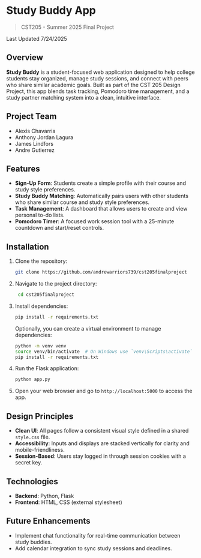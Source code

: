 # Study Buddy App
> CST205 - Summer 2025 Final Project

Last Updated 7/24/2025

## Overview
**Study Buddy** is a student-focused web application designed to help college students stay organized, manage study sessions, and connect with peers who share similar academic goals. Built as part of the CST 205 Design Project, this app blends task tracking, Pomodoro time management, and a study partner matching system into a clean, intuitive interface.

## Project Team
- Alexis Chavarria
- Anthony Jordan Lagura
- James Lindfors
- Andre Gutierrez

## Features
- **Sign-Up Form**: Students create a simple profile with their course and study style preferences.
- **Study Buddy Matching**: Automatically pairs users with other students who share similar course and study style preferences.
- **Task Management**: A dashboard that allows users to create and view personal to-do lists.
- **Pomodoro Timer**: A focused work session tool with a 25-minute countdown and start/reset controls.

## Installation
1. Clone the repository:
   ```bash
   git clone https://github.com/andrewarriors739/cst205finalproject 
   ```
2. Navigate to the project directory:
   ```bash
    cd cst205finalproject
    ```
3. Install dependencies:
    ```bash
    pip install -r requirements.txt
    ```
    Optionally, you can create a virtual environment to manage dependencies:
   ```bash
   python -m venv venv
   source venv/bin/activate  # On Windows use `venv\Scripts\activate`
   pip install -r requirements.txt
   ```

4. Run the Flask application:
    ```bash
    python app.py
    ```
5. Open your web browser and go to `http://localhost:5000` to access the app.

## Design Principles
- **Clean UI**: All pages follow a consistent visual style defined in a shared `style.css` file.
- **Accessibility**: Inputs and displays are stacked vertically for clarity and mobile-friendliness.
- **Session-Based**: Users stay logged in through session cookies with a secret key.

## Technologies
- **Backend**: Python, Flask
- **Frontend**: HTML, CSS (external stylesheet)

## Future Enhancements
- Implement chat functionality for real-time communication between study buddies.
- Add calendar integration to sync study sessions and deadlines.